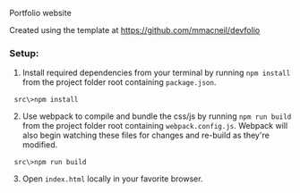 Portfolio website

Created using the template at https://github.com/mmacneil/devfolio

### Setup:
1. Install required dependencies from your terminal by running `npm install` from the project folder root containing `package.json`.
 <pre>
 <code>src\>npm install</code></pre>
2. Use webpack to compile and bundle the css/js by running `npm run build` from the project folder root containing `webpack.config.js`.  Webpack will also begin watching these files for changes and re-build as they're modified.
 <pre>
 <code>src\>npm run build</code></pre>
3. Open `index.html` locally in your favorite browser.

